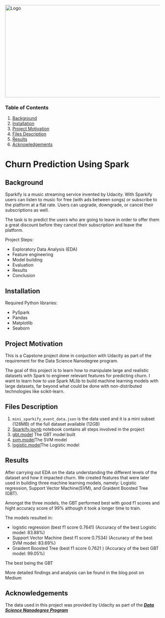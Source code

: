 <!-- PROJECT LOGO -->
<br />
  <a href="https://github.com/OmoyeniO/Churn-Prediction-Using-Spark">
    <img src="https://www.google.com/url?sa=i&url=https%3A%2F%2Fmedium.com%2Fswlh%2Fclassification-analysis-on-telco-customer-churn-a01599ad28d7&psig=AOvVaw1mqJsel_Oh38SnICUywr8a&ust=1668384804776000&source=images&cd=vfe&ved=0CA8QjRxqFwoTCNjri-_vqfsCFQAAAAAdAAAAABAJ" alt="Logo" width="800" height="300">
  </a>







### Table of Contents

1. [Background](#Background)
2. [Installation](#Installation)
3. [Project Motivation](#Motivation)
4. [Files Description](#Files)
5. [Results](#Results)
6. [Acknowledgements](#Acknowledgements)



# Churn Prediction Using Spark



##  Background<a name="Background"></a>
Sparkify is a music streaming service invented by Udacity. With Sparkify users can listen to music for free (with ads between songs) or subscribe to the platform at a flat rate. Users can upgrade, downgrade, or cancel their subscriptions as well.

The task is to predict the users who are going to leave in order to offer them a great discount before they cancel their subscription and leave the platform.

Project Steps:

* Exploratory Data Analysis (EDA)
* Feature engineering
* Model building 
* Evaluation
* Results
* Conclusion




##  Installation<a name="Installation"></a>

Required Python libraries:

* PySpark 
* Pandas
* Matplotlib 
* Seaborn  





## Project Motivation<a name="Motivation"></a>

This is a Capstone project done in conjuction with Udacity as part of the requirement for the Data Science Nanodegree program.

The goal of this project is to learn how to manipulate large and realistic datasets with Spark to engineer relevant features for predicting churn. I want to learn how to use Spark MLlib to build machine learning models with large datasets, far beyond what could be done with non-distributed technologies like scikit-learn.





## Files Description<a name="files"></a>

1. `mini_sparkify_event_data.json` is the data used and it is a mini subset (128MB) of the full dataset available (12GB)
2. [Sparkify.ipynb](./Sparkify.ipynb) notebook contains all steps involved in the project
3. [gbt.model](./gbt.model) The GBT model built
4. [svm.model](./svm.model)The SVM model 
5. [logistic.model](./logistic.model)The Logistic model 





## Results<a name="results"></a> 

After carrying out EDA on the data understanding the different levels of the dataset and how it impacted churn. We created features that were later used in building three machine learning models, namely: Logistic regression, Support Vector Machine(SVM), and Graident Boosted Tree (GBT).

Amongst the three models, the GBT performed best with good f1 scores and hight accuracy score of 99% although it took a longer time to train.

The models resulted in:

* logistic regression (best f1 score 0.7641) (Accuracy of the best Logistic model: 83.88%)
* Support Vector Machine (best f1 score 0.7534) (Accuracy of the best SVM model: 83.69%)
* Graident Boosted Tree (best f1 score 0.7621 ) (Accuracy of the best GBT model: 99.05%)

The best being the GBT


More detailed findings and analysis can be found in the blog post on Medium





## Acknowledgements<a name="Acknowledgements"></a> 
The data used in this project was provided by Udacity as part of the ***[Data Science Nanodegree Program](https://www.udacity.com/course/data-scientist-nanodegree--nd025)*** 





